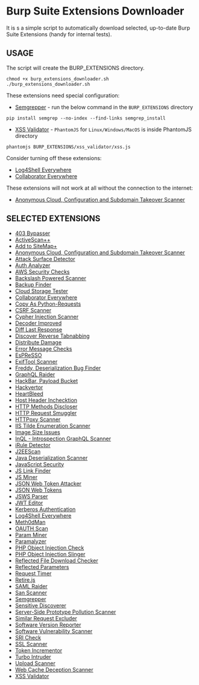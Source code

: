 # Burp Suite Extensions Downloader
It is s a simple script to automatically download selected, up-to-date Burp Suite Extensions (handy for internal tests).
## USAGE
The script will create the BURP_EXTENSIONS directory.
```
chmod +x burp_extensions_downloader.sh
./burp_extensions_downloader.sh
```
These extensions need special configuration:
* [Semgrepper](https://portswigger.net/bappstore/63cd174fe7e74931a86cad344407f6ab) - run the below command in the `BURP_EXTENSIONS` directory
```
pip install semgrep --no-index --find-links semgrep_install
```
* [XSS Validator](https://portswigger.net/bappstore/98275a25394a417c9480f58740c1d981) - `PhantomJS` for `Linux/Windows/MacOS` is inside PhantomJS directory
```
phantomjs BURP_EXTENSIONS/xss_validator/xss.js
```

Consider turning off these extensions:
* [Log4Shell Everywhere](https://portswigger.net/bappstore/186be35f6e0d418eb1f6ecf1cc66a74d)
* [Collaborator Everywhere](https://portswigger.net/bappstore/04adbe101f544c88b2497a9a25ffaab4)

These extensions will not work at all without the connection to the internet:
* [Anonymous Cloud, Configuration and Subdomain Takeover Scanner](https://portswigger.net/bappstore/ea60f107b25d44ddb59c1aee3786c6a1)


## SELECTED EXTENSIONS
* [403 Bypasser](https://portswigger.net/bappstore/444407b96d9c4de0adb7aed89e826122)
* [ActiveScan++](https://portswigger.net/bappstore/3123d5b5f25c4128894d97ea1acc4976)
* [Add to SiteMap+](https://portswigger.net/bappstore/da121070f8644317abd44e956680218f)
* [Anonymous Cloud, Configuration and Subdomain Takeover Scanner](https://portswigger.net/bappstore/ea60f107b25d44ddb59c1aee3786c6a1)
* [Attack Surface Detector](https://portswigger.net/bappstore/47027b96525d4353aea5844781894fb1)
* [Auth Analyzer](https://portswigger.net/bappstore/7db49799266c4f85866f54d9eab82c89)
* [AWS Security Checks](https://portswigger.net/bappstore/f078b9254eab40dc8c562177de3d3b2d)
* [Backslash Powered Scanner](https://portswigger.net/bappstore/9cff8c55432a45808432e26dbb2b41d8)
* [Backup Finder](https://portswigger.net/bappstore/466bc6cbf5bb4449b56af7bd9c0000ea)
* [Cloud Storage Tester](https://portswigger.net/bappstore/04adbe101f544c88b2497a9a25ffaab4)
* [Collaborator Everywhere](https://portswigger.net/bappstore/04adbe101f544c88b2497a9a25ffaab4)
* [Copy As Python-Requests](https://portswigger.net/bappstore/b324647b6efa4b6a8f346389730df160)
* [CSRF Scanner](https://portswigger.net/bappstore/60f172f27a9b49a1b538ed414f9f27c3)
* [Cypher Injection Scanner](https://portswigger.net/bappstore/72f7b61e22f64ef5882dff6054df5ac7)
* [Decoder Improved](https://portswigger.net/bappstore/0a05afd37da44adca514acef1cdde3b9)
* [Diff Last Response](https://portswigger.net/bappstore/902ef17f5aaa4f8eabe00491de3b241d)
* [Discover Reverse Tabnabbing](https://portswigger.net/bappstore/80eb8fd46bf847b4b17861482c2f2a30)
* [Distribute Damage](https://portswigger.net/bappstore/543ab7a08d954390bd1a5f4253d3763b)
* [Error Message Checks](https://portswigger.net/bappstore/4f01db4b668c4126a68e4673df796f0f)
* [EsPReSSO](https://portswigger.net/bappstore/e1d08d4ab1ea4c17be3431d7d2b20b30)
* [ExifTool Scanner](https://portswigger.net/bappstore/858352a27e6e4a6caa802e61fdeb7dd4)
* [Freddy, Deserialization Bug Finder](https://portswigger.net/bappstore/ae1cce0c6d6c47528b4af35faebc3ab3)
* [GraphQL Raider](https://portswigger.net/bappstore/4841f0d78a554ca381c65b26d48207e6)
* [HackBar, Payload Bucket](https://portswigger.net/bappstore/c1c32424fb8a4843a5404aa5ed5d711a)
* [Hackvertor](https://portswigger.net/bappstore/65033cbd2c344fbabe57ac060b5dd100)
* [HeartBleed](https://portswigger.net/bappstore/d405150b57e54887b1dcfa563b7c0b6f)
* [Host Header Inchecktion](https://portswigger.net/bappstore/3908768b9ae945d8adf583052ad2e3b3)
* [HTTP Methods Discloser](https://portswigger.net/bappstore/2d84c07f3a8d4e2b97828cd0aa814b07)
* [HTTP Request Smuggler](https://portswigger.net/bappstore/aaaa60ef945341e8a450217a54a11646)
* [HTTPoxy Scanner](https://portswigger.net/bappstore/9c9877825cbd428bab27a25d0ea17178)
* [IIS Tilde Enumeration Scanner](https://portswigger.net/bappstore/523ae48da61745aaa520ef689e75033b)
* [Image Size Issues](https://portswigger.net/bappstore/1b602a9ae78a4ba4bc9f7b2c405a2b4e)
* [InQL - Introspection GraphQL Scanner](https://portswigger.net/bappstore/296e9a0730384be4b2fffef7b4e19b1f)
* [iRule Detector](https://portswigger.net/bappstore/4984cf80ea3046a28121d35baba4396b)
* [J2EEScan](https://portswigger.net/bappstore/7ec6d429fed04cdcb6243d8ba7358880)
* [Java Deserialization Scanner](https://portswigger.net/bappstore/228336544ebe4e68824b5146dbbd93ae)
* [JavaScript Security](https://portswigger.net/bappstore/22d5448831184ac3a94d0a112d744069)
* [JS Link Finder](https://portswigger.net/bappstore/0e61c786db0c4ac787a08c4516d52ccf)
* [JS Miner](https://portswigger.net/bappstore/0ab7a94d8e11449daaf0fb387431225b)
* [JSON Web Token Attacker](https://portswigger.net/bappstore/82d6c60490b540369d6d5d01822bdf61)
* [JSON Web Tokens](https://portswigger.net/bappstore/f923cbf91698420890354c1d8958fee6)
* [JSWS Parser](https://portswigger.net/bappstore/1d1b8fd9be354c64a5887f25fc271e56)
* [JWT Editor](https://portswigger.net/bappstore/26aaa5ded2f74beea19e2ed8345a93dd)
* [Kerberos Authentication](https://portswigger.net/bappstore/94135ed444c84cc095c72e6520bcc583)
* [Log4Shell Everywhere](https://portswigger.net/bappstore/186be35f6e0d418eb1f6ecf1cc66a74d)
* [Meth0dMan](https://portswigger.net/bappstore/8ba6e98e367e40c79824f562f22d2221)
* [OAUTH Scan](https://portswigger.net/bappstore/8ef2db1173e8432c8797831c2e730727)
* [Param Miner](https://portswigger.net/bappstore/17d2949a985c4b7ca092728dba871943)
* [Paramalyzer](https://portswigger.net/bappstore/0ac13c45adff4e31a3ca8dc76dd6286c)
* [PHP Object Injection Check](https://portswigger.net/bappstore/24dab228311049d89a27a4d721e17ef7)
* [PHP Object Injection Slinger](https://portswigger.net/bappstore/631785c4cb4147feb5fdbf272f80f30c)
* [Reflected File Download Checker](https://portswigger.net/bappstore/34cd4392e7e04999b9ca0cc91f58886c)
* [Reflected Parameters](https://portswigger.net/bappstore/8e8f6bb313db46ba9e0a7539d3726651)
* [Request Timer](https://portswigger.net/bappstore/56675bcf2a804d3096465b2868ec1d65)
* [Retire.js](https://portswigger.net/bappstore/36238b534a78494db9bf2d03f112265c)
* [SAML Raider](https://portswigger.net/bappstore/c61cfa893bb14db4b01775554f7b802e)
* [San Scanner](https://portswigger.net/bappstore/25cf44e09aaf4acc9b5f49373c90199a)
* [Semgrepper](https://portswigger.net/bappstore/63cd174fe7e74931a86cad344407f6ab)
* [Sensitive Discoverer](https://portswigger.net/bappstore/81e073a640964b2ea3af0da93d048dbd)
* [Server-Side Prototype Pollution Scanner](https://portswigger.net/bappstore/c1d4bd60626d4178a54d36ee802cf7e8)
* [Similar Request Excluder](https://portswigger.net/bappstore/9ecd51851baf4ae6b69c6a951257387a)
* [Software Version Reporter](https://portswigger.net/bappstore/ae62baff8fa24150991bad5eaf6d4d38)
* [Software Vulnerability Scanner](https://portswigger.net/bappstore/c9fb79369b56407792a7104e3c4352fb)
* [SRI Check](https://portswigger.net/bappstore/2e3a9895bb9b41f8b8a1193ec0399d3d)
* [SSL Scanner](https://portswigger.net/bappstore/474b3c575a1a4584aa44dfefc70f269d)
* [Token Incrementor](https://portswigger.net/bappstore/ae166662024149f981bb6920cf3c8960)
* [Turbo Intruder](https://portswigger.net/bappstore/9abaa233088242e8be252cd4ff534988)
* [Upload Scanner](https://portswigger.net/bappstore/b2244cbb6953442cb3c82fa0a0d908fa)
* [Web Cache Deception Scanner](https://portswigger.net/bappstore/7c1ca94a61474d9e897d307c858d52f0)
* [XSS Validator](https://portswigger.net/bappstore/98275a25394a417c9480f58740c1d981)

